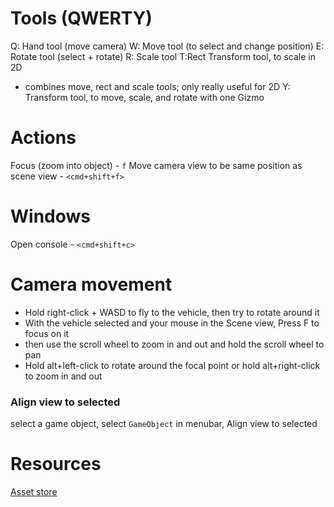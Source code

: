 
# Tools (QWERTY)
Q: Hand tool (move camera)
W: Move tool (to select and change position)
E: Rotate tool (select + rotate)
R: Scale tool
T:Rect Transform tool, to scale in 2D
- combines move, rect and scale tools; only really useful for 2D
Y: Transform tool, to move, scale, and rotate with one Gizmo

# Actions
Focus (zoom into object) - `f`
Move camera view to be same position as scene view - `<cmd+shift+f>`

# Windows
Open console - `<cmd+shift+c>`

# Camera movement
- Hold right-click + WASD to fly to the vehicle, then try to rotate around it
- With the vehicle selected and your mouse in the Scene view, Press F to focus on it
- then use the scroll wheel to zoom in and out and hold the scroll wheel to pan
- Hold alt+left-click to rotate around the focal point or hold alt+right-click to zoom in and out

### Align view to selected
select a game object, select `GameObject` in menubar, Align view to selected

# Resources
[Asset store](https://assetstore.unity.com/)
